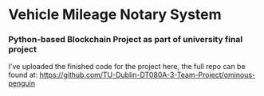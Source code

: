 # Vehicle Mileage Notary System

### Python-based Blockchain Project as part of university final project

I've uploaded the finished code for the project here, the full repo can be found at: https://github.com/TU-Dublin-DT080A-3-Team-Project/ominous-penguin
